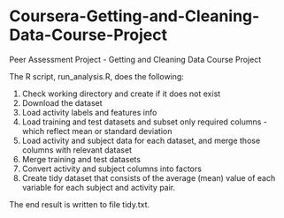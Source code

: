 # Coursera-Getting-and-Cleaning-Data-Course-Project
Peer Assessment Project - Getting and Cleaning Data Course Project

The R script, run_analysis.R, does the following:

1. Check working directory and create if it does not exist
2. Download the dataset 
3. Load activity labels and features info
3. Load training and test datasets and subset only required columns - which      reflect mean or standard deviation
4. Load activity and subject data for each dataset, and merge those columns with relevant dataset
5. Merge training and test datasets
6. Convert activity and subject columns into factors
7. Create tidy dataset that consists of the average (mean) value of each variable for each subject and activity pair.

The end result is written to file tidy.txt.
